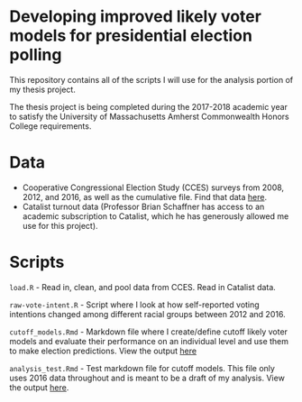# Developing improved likely voter models for presidential election polling

This repository contains all of the scripts I will use for the analysis portion of my thesis project. 

The thesis project is being completed during the 2017-2018 academic year to satisfy the University of Massachusetts Amherst Commonwealth Honors College requirements.

# Data

* Cooperative Congressional Election Study (CCES) surveys from 2008, 2012, and 2016, as well as the cumulative file. Find that data [here](https://cces.gov.harvard.edu/).
* Catalist turnout data (Professor Brian Schaffner has access to an academic subscription to Catalist, which he has generously allowed me use for this project).

# Scripts

`load.R` - Read in, clean, and pool data from CCES. Read in Catalist data.

`raw-vote-intent.R` - Script where I look at how self-reported voting intentions changed among different racial groups between 2012 and 2016.

`cutoff_models.Rmd` - Markdown file where I create/define cutoff likely voter models and evaluate their performance on an individual level and use them to make election predictions. View the output [here](https://github.com/AnthonyRentsch/thesis_LikelyVoters/blob/master/analysis_cutoff_models.md.)

`analysis_test.Rmd` - Test markdown file for cutoff models. This file only uses 2016 data throughout and is meant to be a draft of my analysis. View the output [here](https://github.com/AnthonyRentsch/thesis_LikelyVoters/blob/master/cutoff_models.md).